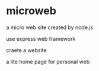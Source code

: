 microweb
========

a micro web site created by node.js

use express web framework

craete a website

a lite home page for personal web

